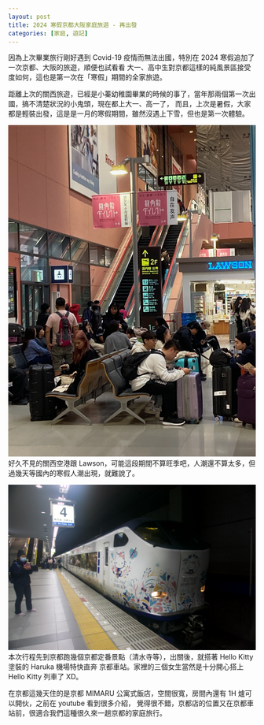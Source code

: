 ```yaml
---
layout: post
title: 2024 寒假京都大阪家庭旅遊 - 再出發
categories: [家庭, 遊記]
---
```


因為上次畢業旅行剛好遇到 Covid-19 疫情而無法出國，特別在 2024 寒假追加了一次京都、大阪的旅遊，順便也試看看
大一、高中生對京都這樣的純風景區接受度如何，這也是第一次在「寒假」期間的全家旅遊。

距離上次的關西旅遊，已經是小蓁幼稚園畢業的時候的事了，當年那兩個第一次出國，搞不清楚狀況的小鬼頭，現在都上大一、高一了，
而且，上次是暑假，大家都是輕裝出發，這是是一月的寒假期間，雖然沒遇上下雪，但也是第一次體驗。

![關西空港](/assets/2024-01/2024-01-19-kansai-airport.png)
好久不見的關西空港跟 Lawson，可能這段期間不算旺季吧，人潮還不算太多，但過幾天等國內的寒假人潮出現，就難說了。

![Hello Kitty Haruka 列車](/assets/2024-01/2024-01-19-kitty-haruka.png)
本次行程先到京都跑幾個京都定番景點（清水寺等），出關後，就搭著 Hello Kitty 塗裝的 Haruka 機場特快直奔
京都車站。家裡的三個女生當然是十分開心搭上 Hello Kitty 列車了 XD。

在京都這幾天住的是京都 MIMARU 公寓式飯店，空間很寬，房間內還有 1H 爐可以開伙，之前在 youtube 看到很多介紹，
覺得很不錯，京都店的位置又在京都車站前，很適合我們這種很久來一趟京都的家庭旅行。